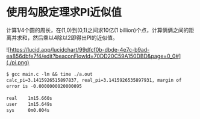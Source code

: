 # 使用勾股定理求PI近似值

计算1/4个圆的周长，在(1,0)到(0,1)之间求10亿(1 billion)个点，计算俩俩之间的距离并求和，然后乘以4除以2即得出PI的近似值。

![https://lucid.app/lucidchart/99dfcf0b-dbde-4e7c-b9ad-ea856dbfe7f4/edit?beaconFlowId=70DD20C59A150DBD&page=0_0#](./pi.png)

```
$ gcc main.c -lm && time ./a.out 
calc_pi=3.1415926515897837, real_pi=3.1415926535897931, margin of error is -0.0000000020000095

real    1m15.660s
user    1m15.649s
sys     0m0.004s
```
